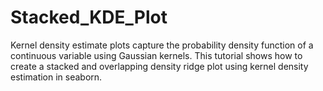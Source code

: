 # Stacked_KDE_Plot
Kernel density estimate plots capture the probability density function of a continuous variable using Gaussian kernels. This tutorial shows how to create a stacked and overlapping density ridge plot using kernel density estimation in seaborn.

